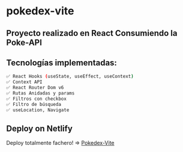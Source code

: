 # pokedex-vite
## Proyecto realizado en React Consumiendo la Poke-API

## Tecnologías implementadas:  

```bash
✅ React Hooks (useState, useEffect, useContext)
✅ Context API
✅ React Router Dom v6
✅ Rutas Anidadas y params
✅ Filtros con checkbox
✅ Filtro de búsqueda
✅ useLocation, Navigate
```

## Deploy on Netlify
Deploy totalmente fachero! => [Pokedex-Vite](https:///)

